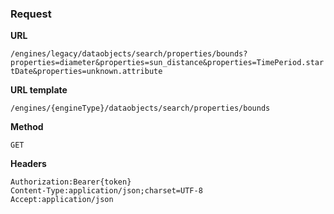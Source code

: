 ### Request

**URL**

`/engines/legacy/dataobjects/search/properties/bounds?properties=diameter&properties=sun_distance&properties=TimePeriod.startDate&properties=unknown.attribute`

**URL template**

`/engines/{engineType}/dataobjects/search/properties/bounds`

**Method**

`GET`

**Headers**

`Authorization:Bearer{token}`  
`Content-Type:application/json;charset=UTF-8`  
`Accept:application/json`  
